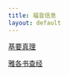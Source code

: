 ```yaml
---
title: 福音信息
layout: default
---
```


[基要真理](https://zlchurch.github.io/sermons/index_truth)

[雅各书查经](https://zlchurch.github.io/sermons/index_james)